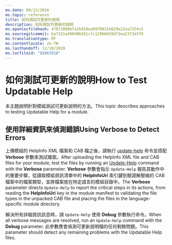 ```yaml
---
ms.date: 09/12/2016
ms.topic: reference
title: 如何測試可更新的說明
description: 如何測試可更新的說明
ms.openlocfilehash: 47873089bfa1b918ea9970915e829a22aa7254c5
ms.sourcegitcommit: ba7315a496986451cfc1296b659d73ea2373d3f0
ms.translationtype: MT
ms.contentlocale: zh-TW
ms.lasthandoff: 12/10/2020
ms.locfileid: "92667618"
---
```

# <a name="how-to-test-updatable-help"></a><span data-ttu-id="b989f-103">如何測試可更新的說明</span><span class="sxs-lookup"><span data-stu-id="b989f-103">How to Test Updatable Help</span></span>

<span data-ttu-id="b989f-104">本主題說明針對模組測試可更新說明的方法。</span><span class="sxs-lookup"><span data-stu-id="b989f-104">This topic describes approaches to testing Updatable Help for a module.</span></span>

## <a name="using-verbose-to-detect-errors"></a><span data-ttu-id="b989f-105">使用詳細資訊來偵測錯誤</span><span class="sxs-lookup"><span data-stu-id="b989f-105">Using Verbose to Detect Errors</span></span>

<span data-ttu-id="b989f-106">上傳模組的 HelpInfo XML 檔案和 CAB 檔之後，請執行 [update-help](/powershell/module/Microsoft.PowerShell.Core/Update-Help) 命令並搭配 **Verbose** 參數來測試檔案。</span><span class="sxs-lookup"><span data-stu-id="b989f-106">After uploading the HelpInfo XML file and CAB files for your module, test the files by running an [Update-Help](/powershell/module/Microsoft.PowerShell.Core/Update-Help) command with the **Verbose** parameter.</span></span> <span data-ttu-id="b989f-107">**Verbose** 參數會指示 `Update-Help` 報告其動作中的重要步驟，從讀取模組資訊清單中的 **HelpInfoUri** 索引鍵到驗證解壓縮的 CAB 檔案中的檔案類型，並將檔案放在特定語言的模組目錄中。</span><span class="sxs-lookup"><span data-stu-id="b989f-107">The **Verbose** parameter directs `Update-Help` to report the critical steps in its actions, from reading the **HelpInfoUri** key in the module manifest to validating the file types in the unpacked CAB file and placing the files in the language-specific module directory.</span></span>

<span data-ttu-id="b989f-108">解決所有詳細資訊訊息時，請 `Update-Help` 使用 **Debug** 參數執行命令。</span><span class="sxs-lookup"><span data-stu-id="b989f-108">When all verbose messages are resolved, run an `Update-Help` command with the **Debug** parameter.</span></span>
<span data-ttu-id="b989f-109">此參數應會偵測可更新說明檔的任何剩餘問題。</span><span class="sxs-lookup"><span data-stu-id="b989f-109">This parameter should detect any remaining problems with the Updatable Help files.</span></span>
